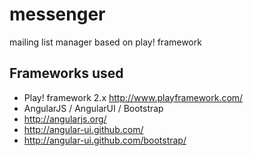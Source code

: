 messenger
=========

mailing list manager based on play! framework


Frameworks used
---------------

 * Play! framework 2.x http://www.playframework.com/
 * AngularJS / AngularUI / Bootstrap
  * http://angularjs.org/
  * http://angular-ui.github.com/
  * http://angular-ui.github.com/bootstrap/
